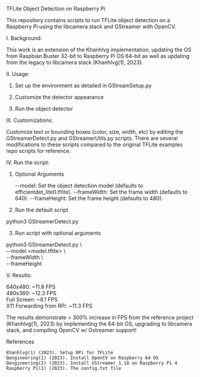 TFLite Object Detection on Raspberry Pi

This repository contains scripts to run TFLite object detection on a Raspberry Pi using the libcamera stack and GStreamer with OpenCV.

I. Background:

This work is an extension of the Khanhlvg implementation, updating the OS from Raspbian Buster 32-bit to Raspberry Pi OS 64-bit 
as well as updating from the legacy to libcamera stack (Khanhlvg(1), 2023).

II. Usage:

1. Set up the environment as detailed in GStreamSetup.py

2. Customize the detector appearance

3. Run the object detector

III. Customizations:

Customize text or bounding boxes (color, size, width, etc) by editing the GStreamerDetect.py and GStreamerUtils.py scripts.
There are several modifications to these scripts compared to the original TFLite examples repo scripts for reference.

IV. Run the script:

1. Optional Arguments

    --model: Set the object detection model (defaults to efficientdet_lite0.tflite).
    --frameWidth: Set the frame width (defaults to 640).
    --frameHeight: Set the frame height (defaults to 480).

2. Run the default script

python3 GStreamerDetect.py

3. Run script with optional arguments

python3 GStreamerDetect.py \ </br>
--model <model.tflite> \ </br>
--frameWidth <width> \ </br>
--frameHeight <height>

V. Results:

640x480: ~11.8 FPS </br>
480x360: ~12.3 FPS </br>
Full Screen: ~8.1 FPS </br>
X11 Forwarding from RPi: ~11.3 FPS

The results demonstrate > 300% increase in FPS from the reference project (Khanhlvg(1), 2023) by implementing the 64-bit OS, upgrading 
to libcamera stack, and compiling OpenCV w/ Gstreamer support!

References

    Khanhlvg(1) (2023). Setup RPi for TFLite
    Qengineering(1) (2023). Install OpenCV on Raspberry 64 OS
    Qengineering(2) (2023). Install GStreamer 1.18 on Raspberry Pi 4
    Raspberry Pi(1) (2023). The config.txt file
